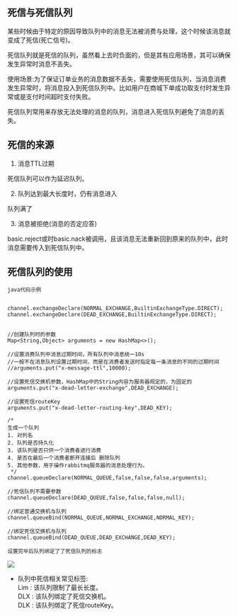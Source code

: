 ## 死信与死信队列

某些时候由于特定的原因导致队列中的消息无法被消费与处理，这个时候该消息就变成了死信(死亡信号)。

死信队列就是死信的队列，虽然看上去时负面的，但是其有应用场景，其可以确保发生异常时消息不丢失。

使用场景:为了保证订单业务的消息数据不丢失，需要使用死信队列，当消息消费发生异常时，将消息投入到死信队列中。比如用户在商城下单成功取支付时发生异常或是支付时间超时支付失败。

死信队列常用来存放无法处理的消息的队列，消息进入死信队列避免了消息的丢失。


## 死信的来源

1. 消息TTL过期

死信队列可以作为延迟队列。

2. 队列达到最大长度时，仍有消息进入

队列满了

3. 消息被拒绝(消息的否定应答)

basic.reject或时basic.nack被调用，且该消息无法重新回到原来的队列中，此时消息需要传入到死信队列中。


## 死信队列的使用

`java代码示例`

```

channel.exchangeDeclare(NORMAL_EXCHANGE,BuiltinExchangeType.DIRECT);
channel.exchangeDeclare(DEAD_EXCHANGE,BuiltinExchangeType.DIRECT);


//创建队列时的参数
Map<String,Object> arguments = new HashMap<>();

//设置消费队列中消息过期时间，所有队列中消息统一10s
//一般不在消息队列设置过期时间，而是在消费者发送时指定每一条消息的不同的过期时间
//arguments.put("x-message-ttl",10000);

//设置死信交换机参数，HashMap中的String内容为服务器规定的，为固定的
arguments.put("x-dead-letter-exchange",DEAD_EXCHANGE);

//设置死信routeKey
arguments.put("x-dead-letter-routing-key",DEAD_KEY);

/*
生成一个队列
1. 对列名
2. 队列是否持久化
3. 该队列是否只供一个消费者进行消费
4. 是否在最后一个消费者断开连接后 删除队列
5. 其他参数，用于操作rabbitmq服务器的消息处理行为。
 */
channel.queueDeclare(NORMAL_QUEUE,false,false,false,arguments);

//死信队列不需要参数
channel.queueDeclare(DEAD_QUEUE,false,false,false,null);

//绑定普通交换机与队列
channel.queueBind(NORMAL_QUEUE,NORMAL_EXCHANGE,NORMAL_KEY);

//绑定死信交换机与队列
channel.queueBind(DEAD_QUEUE,DEAD_EXCHANGE,DEAD_KEY);

```

`设置完毕后队列绑定了了死信队列的标志`

![](https://note.youdao.com/yws/api/personal/file/D194EC5AE94E4ED0B075E9AD0D71CF17?method=download&shareKey=3a098e0b1b2055a1ff5572abe435ffeb)

* 队列中死信相关常见标签:   
Lim : 该队列限制了最长长度。  
DLX : 该队列绑定了死信交换机。  
DLK : 该队列绑定了死信routeKey。